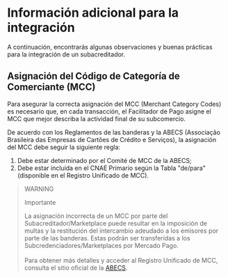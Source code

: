 # Información adicional para la integración

A continuación, encontrarás algunas observaciones y buenas prácticas para la integración de un subacreditador.

## Asignación del Código de Categoría de Comerciante (MCC)

Para asegurar la correcta asignación del MCC (Merchant Category Codes) es necesario que, en cada transacción, el Facilitador de Pago asigne el MCC que mejor describa la actividad final de su subcomercio. 

De acuerdo con los Reglamentos de las banderas y la ABECS (Associação Brasileira das Empresas de Cartões de Crédito e Serviços), la asignación del MCC debe seguir la siguiente regla:

1. Debe estar determinado por el Comité de MCC de la ABECS;
1. Debe estar incluída en el CNAE Primario según la Tabla "de/para" (disponible en el Registro Unificado de MCC).

> WARNING
>
> Importante
>
> La asignación incorrecta de un MCC por parte del Subacreditador/Marketplace puede resultar en la imposición de multas y la restitución del intercambio adeudado a los emisores por parte de las banderas. Estas podrán ser transferidas a los Subcredenciadores/Marketplaces por Mercado Pago.<br><br>Para obtener más detalles y acceder al Registro Unificado de MCC, consulta el sitio oficial de la [ABECS](https://www.abecs.org.br/consulta-mcc-individual).





